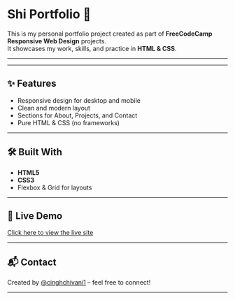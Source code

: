 # Shi Portfolio 🌟

This is my personal portfolio project created as part of **FreeCodeCamp Responsive Web Design** projects.  
It showcases my work, skills, and practice in **HTML & CSS**.

---


---

## ✨ Features
- Responsive design for desktop and mobile  
- Clean and modern layout  
- Sections for About, Projects, and Contact  
- Pure HTML & CSS (no frameworks)

---

## 🛠️ Built With
- **HTML5**  
- **CSS3**  
- Flexbox & Grid for layouts  

---

## 🚀 Live Demo
[Click here to view the live site](https://shivani-personal-portfolio.netlify.app/)  

---

## 📬 Contact
Created by [@cinghchivani1](https://github.com/cinghchivani1) – feel free to connect!

---
